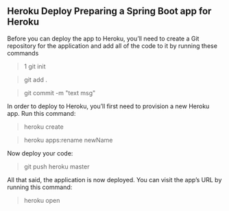 ## Heroku Deploy Preparing a Spring Boot app for Heroku
Before you can deploy the app to Heroku, you’ll need to create a Git repository for the application and add all of the code to it by running these commands

> 1 git init

> git add .

> git commit -m "text msg"

In order to deploy to Heroku, you’ll first need to provision a new Heroku app. Run this command:

> heroku create

> heroku apps:rename newName

Now deploy your code:
> git push heroku master

All that said, the application is now deployed. You can visit the app’s URL by running this command:
> heroku open
